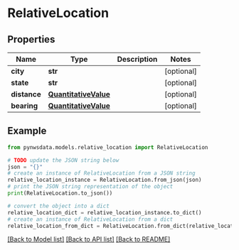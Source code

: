 # RelativeLocation


## Properties

Name | Type | Description | Notes
------------ | ------------- | ------------- | -------------
**city** | **str** |  | [optional] 
**state** | **str** |  | [optional] 
**distance** | [**QuantitativeValue**](QuantitativeValue.md) |  | [optional] 
**bearing** | [**QuantitativeValue**](QuantitativeValue.md) |  | [optional] 

## Example

```python
from pynwsdata.models.relative_location import RelativeLocation

# TODO update the JSON string below
json = "{}"
# create an instance of RelativeLocation from a JSON string
relative_location_instance = RelativeLocation.from_json(json)
# print the JSON string representation of the object
print(RelativeLocation.to_json())

# convert the object into a dict
relative_location_dict = relative_location_instance.to_dict()
# create an instance of RelativeLocation from a dict
relative_location_from_dict = RelativeLocation.from_dict(relative_location_dict)
```
[[Back to Model list]](../README.md#documentation-for-models) [[Back to API list]](../README.md#documentation-for-api-endpoints) [[Back to README]](../README.md)



